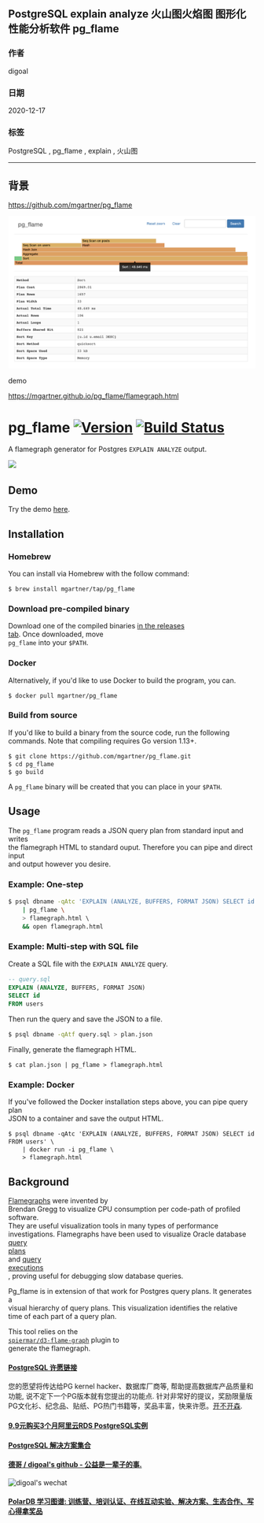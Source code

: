 ## PostgreSQL explain analyze 火山图火焰图 图形化性能分析软件 pg_flame   
    
### 作者    
digoal    
    
### 日期    
2020-12-17    
    
### 标签    
PostgreSQL , pg_flame , explain , 火山图   
    
----    
    
## 背景    
https://github.com/mgartner/pg_flame  
  
![pic](20201217_02_pic_001.png)  
  
demo  
  
https://mgartner.github.io/pg_flame/flamegraph.html  
    
# pg_flame [![Version](https://img.shields.io/badge/version-v1.1-blue.svg)](https://github.com/mgartner/pg_flame/releases) [![Build Status](https://travis-ci.com/mgartner/pg_flame.svg?branch=master)](https://travis-ci.com/mgartner/pg_flame)  
  
A flamegraph generator for Postgres `EXPLAIN ANALYZE` output.  
  
<a href="https://mgartner.github.io/pg_flame/flamegraph.html">  
  <img width="700" src="https://user-images.githubusercontent.com/1128750/67738754-16f0c300-f9cd-11e9-8fc2-6acc6f288841.png">  
</a>  
  
## Demo  
  
Try the demo [here](https://mgartner.github.io/pg_flame/flamegraph.html).  
  
## Installation  
  
### Homebrew  
  
You can install via Homebrew with the follow command:  
  
```  
$ brew install mgartner/tap/pg_flame  
```  
  
### Download pre-compiled binary  
  
Download one of the compiled binaries [in the releases  
tab](https://github.com/mgartner/pg_flame/releases). Once downloaded, move  
`pg_flame` into your `$PATH`.  
  
### Docker  
  
Alternatively, if you'd like to use Docker to build the program, you can.  
  
```  
$ docker pull mgartner/pg_flame  
```  
  
### Build from source  
  
If you'd like to build a binary from the source code, run the following  
commands. Note that compiling requires Go version 1.13+.  
  
```  
$ git clone https://github.com/mgartner/pg_flame.git  
$ cd pg_flame  
$ go build  
```  
  
A `pg_flame` binary will be created that you can place in your `$PATH`.  
  
## Usage  
  
The `pg_flame` program reads a JSON query plan from standard input and writes  
the flamegraph HTML to standard ouput. Therefore you can pipe and direct input  
and output however you desire.  
  
### Example: One-step  
  
```bash  
$ psql dbname -qAtc 'EXPLAIN (ANALYZE, BUFFERS, FORMAT JSON) SELECT id FROM users' \  
    | pg_flame \  
    > flamegraph.html \  
    && open flamegraph.html  
```  
  
### Example: Multi-step with SQL file  
  
Create a SQL file with the `EXPLAIN ANALYZE` query.  
  
```sql  
-- query.sql  
EXPLAIN (ANALYZE, BUFFERS, FORMAT JSON)  
SELECT id  
FROM users  
```  
  
Then run the query and save the JSON to a file.  
  
```bash  
$ psql dbname -qAtf query.sql > plan.json  
```  
  
Finally, generate the flamegraph HTML.  
  
```  
$ cat plan.json | pg_flame > flamegraph.html  
```  
  
### Example: Docker  
  
If you've followed the Docker installation steps above, you can pipe query plan  
JSON to a container and save the output HTML.  
  
```  
$ psql dbname -qAtc 'EXPLAIN (ANALYZE, BUFFERS, FORMAT JSON) SELECT id FROM users' \  
    | docker run -i pg_flame \  
    > flamegraph.html  
```  
  
## Background  
  
[Flamegraphs](http://www.brendangregg.com/flamegraphs.html) were invented by  
Brendan Gregg to visualize CPU consumption per code-path of profiled software.  
They are useful visualization tools in many types of performance  
investigations. Flamegraphs have been used to visualize Oracle database  
[query  
plans](https://blog.tanelpoder.com/posts/visualizing-sql-plan-execution-time-with-flamegraphs/)  
and [query  
executions](https://externaltable.blogspot.com/2014/05/flame-graphs-for-oracle.html)  
, proving useful for debugging slow database queries.  
  
Pg_flame is in extension of that work for Postgres query plans. It generates a  
visual hierarchy of query plans. This visualization identifies the relative  
time of each part of a query plan.  
  
This tool relies on the  
[`spiermar/d3-flame-graph`](https://github.com/spiermar/d3-flame-graph) plugin to  
generate the flamegraph.  
    
  
#### [PostgreSQL 许愿链接](https://github.com/digoal/blog/issues/76 "269ac3d1c492e938c0191101c7238216")
您的愿望将传达给PG kernel hacker、数据库厂商等, 帮助提高数据库产品质量和功能, 说不定下一个PG版本就有您提出的功能点. 针对非常好的提议，奖励限量版PG文化衫、纪念品、贴纸、PG热门书籍等，奖品丰富，快来许愿。[开不开森](https://github.com/digoal/blog/issues/76 "269ac3d1c492e938c0191101c7238216").  
  
  
#### [9.9元购买3个月阿里云RDS PostgreSQL实例](https://www.aliyun.com/database/postgresqlactivity "57258f76c37864c6e6d23383d05714ea")
  
  
#### [PostgreSQL 解决方案集合](https://yq.aliyun.com/topic/118 "40cff096e9ed7122c512b35d8561d9c8")
  
  
#### [德哥 / digoal's github - 公益是一辈子的事.](https://github.com/digoal/blog/blob/master/README.md "22709685feb7cab07d30f30387f0a9ae")
  
  
![digoal's wechat](../pic/digoal_weixin.jpg "f7ad92eeba24523fd47a6e1a0e691b59")
  
  
#### [PolarDB 学习图谱: 训练营、培训认证、在线互动实验、解决方案、生态合作、写心得拿奖品](https://www.aliyun.com/database/openpolardb/activity "8642f60e04ed0c814bf9cb9677976bd4")
  
